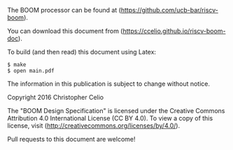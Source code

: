 The BOOM processor can be found at (https://github.com/ucb-bar/riscv-boom).

You can download this document from (https://ccelio.github.io/riscv-boom-doc).

To build (and then read) this document using Latex:

    $ make
    $ open main.pdf


The information in this publication is subject to change without notice. 

Copyright 2016 Christopher Celio

The "BOOM Design Specification" is licensed under the Creative Commons
Attribution 4.0 International License (CC BY 4.0). To view a copy of this
license, visit (http://creativecommons.org/licenses/by/4.0/).

Pull requests to this document are welcome!
